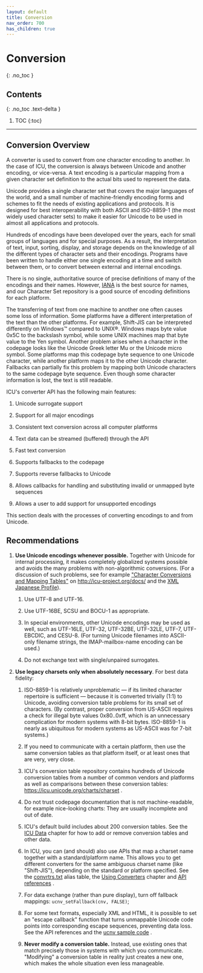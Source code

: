 ```yaml
---
layout: default
title: Conversion
nav_order: 700
has_children: true
---
```

<!--
© 2020 and later: Unicode, Inc. and others.
License & terms of use: http://www.unicode.org/copyright.html
-->

# Conversion
{: .no_toc }

## Contents
{: .no_toc .text-delta }

1. TOC
{:toc}

---

## Conversion Overview

A converter is used to convert from one character encoding to another. In the
case of ICU, the conversion is always between Unicode and another encoding, or
vice-versa. A text encoding is a particular mapping from a given character set
definition to the actual bits used to represent the data.

Unicode provides a single character set that covers the major languages of the
world, and a small number of machine-friendly encoding forms and schemes to fit
the needs of existing applications and protocols. It is designed for best
interoperability with both ASCII and ISO-8859-1 (the most widely used character
sets) to make it easier for Unicode to be used in almost all applications and
protocols.

Hundreds of encodings have been developed over the years, each for small groups
of languages and for special purposes. As a result, the interpretation of text,
input, sorting, display, and storage depends on the knowledge of all the
different types of character sets and their encodings. Programs have been
written to handle either one single encoding at a time and switch between them,
or to convert between external and internal encodings.

There is no single, authoritative source of precise definitions of many of the
encodings and their names. However,
[IANA](http://www.iana.org/assignments/character-sets) is the best source for
names, and our Character Set repository is a good source of encoding definitions
for each platform.

The transferring of text from one machine to another one often causes some loss
of information. Some platforms have a different interpretation of the text than
the other platforms. For example, Shift-JIS can be interpreted differently on
Windows™ compared to UNIX®. Windows maps byte value 0x5C to the backslash
symbol, while some UNIX machines map that byte value to the Yen symbol. Another
problem arises when a character in the codepage looks like the Unicode Greek
letter Mu or the Unicode micro symbol. Some platforms map this codepage byte
sequence to one Unicode character, while another platform maps it to the other
Unicode character. Fallbacks can partially fix this problem by mapping both
Unicode characters to the same codepage byte sequence. Even though some
character information is lost, the text is still readable.

ICU's converter API has the following main features:

1.  Unicode surrogate support

2.  Support for all major encodings

3.  Consistent text conversion across all computer platforms

4.  Text data can be streamed (buffered) through the API

5.  Fast text conversion

6.  Supports fallbacks to the codepage

7.  Supports reverse fallbacks to Unicode

8.  Allows callbacks for handling and substituting invalid or unmapped byte
    sequences

9.  Allows a user to add support for unsupported encodings

This section deals with the processes of converting encodings to and from
Unicode.

## Recommendations

1.  **Use Unicode encodings whenever possible.** Together with Unicode for
    internal processing, it makes completely globalized systems possible and
    avoids the many problems with non-algorithmic conversions. (For a discussion
    of such problems, see for example ["Character Conversions and Mapping
    Tables"](http://icu-project.org/docs/papers/conversions_and_mappings_iuc19.ppt)
    on <http://icu-project.org/docs/> and the [XML Japanese
    Profile](http://www.w3.org/TR/japanese-xml/)).

    1.  Use UTF-8 and UTF-16.

    2.  Use UTF-16BE, SCSU and BOCU-1 as appropriate.

    3.  In special environments, other Unicode encodings may be used as well,
        such as UTF-16LE, UTF-32, UTF-32BE, UTF-32LE, UTF-7, UTF-EBCDIC, and
        CESU-8. (For turning Unicode filenames into ASCII-only filename strings,
        the IMAP-mailbox-name encoding can be used.)

    4.  Do not exchange text with single/unpaired surrogates.

2.  **Use legacy charsets only when absolutely necessary**. For best data
    fidelity:

    1.  ISO-8859-1 is relatively unproblematic — if its limited character
        repertoire is sufficient — because it is converted trivially (1:1) to
        Unicode, avoiding conversion table problems for its small set of
        characters. (By contrast, proper conversion from US-ASCII requires a
        check for illegal byte values 0x80..0xff, which is an unnecessary
        complication for modern systems with 8-bit bytes. ISO-8859-1 is nearly
        as ubiquitous for modern systems as US-ASCII was for 7-bit systems.)

    2.  If you need to communicate with a certain platform, then use the same
        conversion tables as that platform itself, or at least ones that are
        very, very close.

    3.  ICU's conversion table repository contains hundreds of Unicode
        conversion tables from a number of common vendors and platforms as well
        as comparisons between these conversion tables:
        <https://icu.unicode.org/charts/charset> .

    4.  Do not trust codepage documentation that is not machine-readable, for
        example nice-looking charts: They are usually incomplete and out of
        date.

    5.  ICU's default build includes about 200 conversion tables. See the [ICU
        Data](../icudata.md) chapter for how to add or remove conversion tables
        and other data.

    6.  In ICU, you can (and should) also use APIs that map a charset name
        together with a standard/platform name. This allows you to get different
        converters for the same ambiguous charset name (like "Shift-JIS"),
        depending on the standard or platform specified. See the
        [convrtrs.txt](https://github.com/unicode-org/icu/blob/main/icu4c/source/data/mappings/convrtrs.txt)
        alias table, the [Using Converters](converters.md) chapter and [API
        references](https://unicode-org.github.io/icu-docs/apidoc/released/icu4c/ucnv_8h.html) .

    7.  For data exchange (rather than pure display), turn off fallback
        mappings: `ucnv_setFallback(cnv, FALSE)`;

    8.  For some text formats, especially XML and HTML, it is possible to set an
        "escape callback" function that turns unmappable Unicode code points
        into corresponding escape sequences, preventing data loss. See the API
        references and the [ucnv sample
        code](https://github.com/unicode-org/icu/tree/main/icu4c/source/samples/ucnv/)
        .

    9.  **Never modify a conversion table.** Instead, use existing ones that
        match precisely those in systems with which you communicate. "Modifying"
        a conversion table in reality just creates a new one, which makes the
        whole situation even less manageable.
